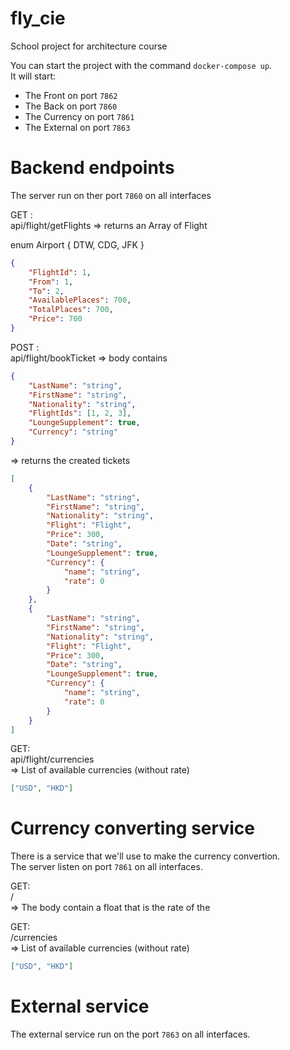# fly_cie

School project for architecture course

You can start the project with the command `docker-compose up`.  
It will start:

- The Front on port `7862`
- The Back on port `7860`
- The Currency on port `7861`
- The External on port `7863`


# Backend endpoints

The server run on ther port `7860` on all interfaces

GET :  
api/flight/getFlights
=> returns an Array of Flight

enum Airport {
    DTW,
    CDG,
    JFK
}

```json
{
    "FlightId": 1,
    "From": 1,
    "To": 2,
    "AvailablePlaces": 700,
    "TotalPlaces": 700,
    "Price": 700
}
```

POST :  
api/flight/bookTicket
=> body contains
```json
{
    "LastName": "string",
    "FirstName": "string",
    "Nationality": "string",
    "FlightIds": [1, 2, 3],
    "LoungeSupplement": true,
    "Currency": "string"
}
```
=> returns the created tickets
```json
[
    {
        "LastName": "string",
        "FirstName": "string",
        "Nationality": "string",
        "Flight": "Flight",
        "Price": 300,
        "Date": "string",
        "LoungeSupplement": true,
        "Currency": {
            "name": "string",
            "rate": 0
        }
    },
    {
        "LastName": "string",
        "FirstName": "string",
        "Nationality": "string",
        "Flight": "Flight",
        "Price": 300,
        "Date": "string",
        "LoungeSupplement": true,
        "Currency": {
            "name": "string",
            "rate": 0
        }
    }
]
```

GET:  
api/flight/currencies  
=> List of available currencies (without rate)
```json
["USD", "HKD"]
```

# Currency converting service

There is a service that we'll use to make the currency convertion.  
The server listen on port `7861` on all interfaces.

GET:  
/<currency>  
=> The body contain a float that is the rate of the <currency>

GET:  
/currencies  
=> List of available currencies (without rate)
```json
["USD", "HKD"]
```

# External service

The external service run on the port `7863` on all interfaces.
